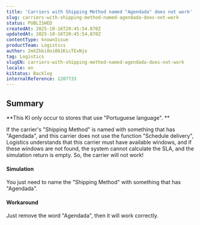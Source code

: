 ```yaml
---
title: 'Carriers with Shipping Method named "Agendada" does not work'
slug: carriers-with-shipping-method-named-agendada-does-not-work
status: PUBLISHED
createdAt: 2025-10-16T20:45:54.870Z
updatedAt: 2025-10-16T20:45:54.870Z
contentType: knownIssue
productTeam: Logistics
author: 2mXZkbi0oi061KicTExNjo
tag: Logistics
slugEN: carriers-with-shipping-method-named-agendada-does-not-work
locale: en
kiStatus: Backlog
internalReference: 1207733
---
```


## Summary



**This KI only occur to stores that use "Portuguese language". **

If the carrier's "Shipping Method" is named with something that has "Agendada", and this carrier does not use the function "Schedule delivery", Logistics understands that this carrier must have available windows, and if these windows are not found, the system cannot calculate the SLA, and the simulation return is empty. So, the carrier will not work!


#### Simulation


You just need to name the "Shipping Method" with something that has "Agendada".


#### Workaround


Just remove the word "Agendada", then it will work correctly.



